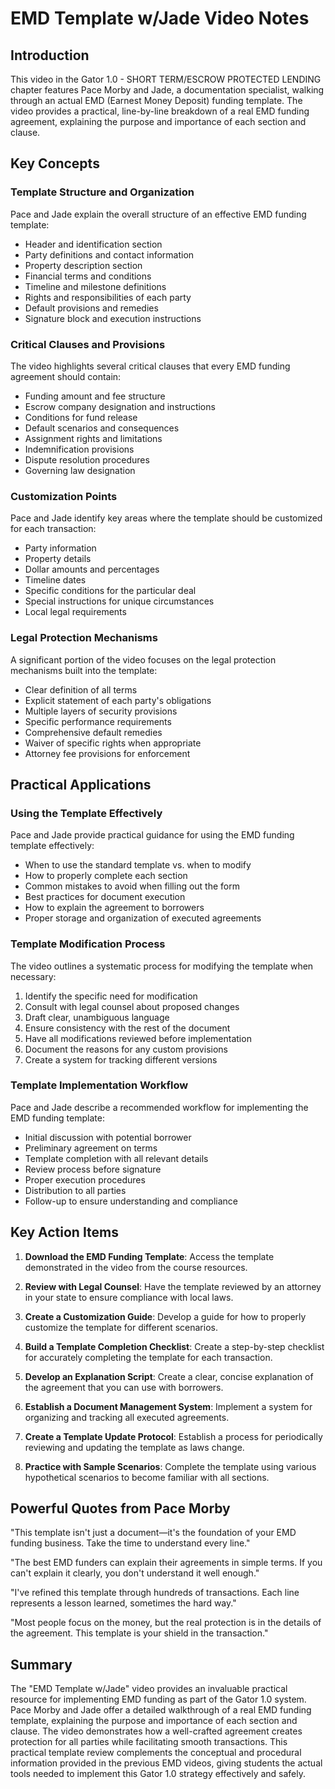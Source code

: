 # EMD Template w/Jade Video Notes

## Introduction

This video in the Gator 1.0 - SHORT TERM/ESCROW PROTECTED LENDING chapter features Pace Morby and Jade, a documentation specialist, walking through an actual EMD (Earnest Money Deposit) funding template. The video provides a practical, line-by-line breakdown of a real EMD funding agreement, explaining the purpose and importance of each section and clause.

## Key Concepts

### Template Structure and Organization

Pace and Jade explain the overall structure of an effective EMD funding template:

- Header and identification section
- Party definitions and contact information
- Property description section
- Financial terms and conditions
- Timeline and milestone definitions
- Rights and responsibilities of each party
- Default provisions and remedies
- Signature block and execution instructions

### Critical Clauses and Provisions

The video highlights several critical clauses that every EMD funding agreement should contain:

- Funding amount and fee structure
- Escrow company designation and instructions
- Conditions for fund release
- Default scenarios and consequences
- Assignment rights and limitations
- Indemnification provisions
- Dispute resolution procedures
- Governing law designation

### Customization Points

Pace and Jade identify key areas where the template should be customized for each transaction:

- Party information
- Property details
- Dollar amounts and percentages
- Timeline dates
- Specific conditions for the particular deal
- Special instructions for unique circumstances
- Local legal requirements

### Legal Protection Mechanisms

A significant portion of the video focuses on the legal protection mechanisms built into the template:

- Clear definition of all terms
- Explicit statement of each party's obligations
- Multiple layers of security provisions
- Specific performance requirements
- Comprehensive default remedies
- Waiver of specific rights when appropriate
- Attorney fee provisions for enforcement

## Practical Applications

### Using the Template Effectively

Pace and Jade provide practical guidance for using the EMD funding template effectively:

- When to use the standard template vs. when to modify
- How to properly complete each section
- Common mistakes to avoid when filling out the form
- Best practices for document execution
- How to explain the agreement to borrowers
- Proper storage and organization of executed agreements

### Template Modification Process

The video outlines a systematic process for modifying the template when necessary:

1. Identify the specific need for modification
2. Consult with legal counsel about proposed changes
3. Draft clear, unambiguous language
4. Ensure consistency with the rest of the document
5. Have all modifications reviewed before implementation
6. Document the reasons for any custom provisions
7. Create a system for tracking different versions

### Template Implementation Workflow

Pace and Jade describe a recommended workflow for implementing the EMD funding template:

- Initial discussion with potential borrower
- Preliminary agreement on terms
- Template completion with all relevant details
- Review process before signature
- Proper execution procedures
- Distribution to all parties
- Follow-up to ensure understanding and compliance

## Key Action Items

1. **Download the EMD Funding Template**: Access the template demonstrated in the video from the course resources.

2. **Review with Legal Counsel**: Have the template reviewed by an attorney in your state to ensure compliance with local laws.

3. **Create a Customization Guide**: Develop a guide for how to properly customize the template for different scenarios.

4. **Build a Template Completion Checklist**: Create a step-by-step checklist for accurately completing the template for each transaction.

5. **Develop an Explanation Script**: Create a clear, concise explanation of the agreement that you can use with borrowers.

6. **Establish a Document Management System**: Implement a system for organizing and tracking all executed agreements.

7. **Create a Template Update Protocol**: Establish a process for periodically reviewing and updating the template as laws change.

8. **Practice with Sample Scenarios**: Complete the template using various hypothetical scenarios to become familiar with all sections.

## Powerful Quotes from Pace Morby

"This template isn't just a document—it's the foundation of your EMD funding business. Take the time to understand every line."

"The best EMD funders can explain their agreements in simple terms. If you can't explain it clearly, you don't understand it well enough."

"I've refined this template through hundreds of transactions. Each line represents a lesson learned, sometimes the hard way."

"Most people focus on the money, but the real protection is in the details of the agreement. This template is your shield in the transaction."

## Summary

The "EMD Template w/Jade" video provides an invaluable practical resource for implementing EMD funding as part of the Gator 1.0 system. Pace Morby and Jade offer a detailed walkthrough of a real EMD funding template, explaining the purpose and importance of each section and clause. The video demonstrates how a well-crafted agreement creates protection for all parties while facilitating smooth transactions. This practical template review complements the conceptual and procedural information provided in the previous EMD videos, giving students the actual tools needed to implement this Gator 1.0 strategy effectively and safely.
